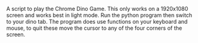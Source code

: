 A script to play the Chrome Dino Game. This only works on a 1920x1080 screen and works best in light mode. Run the python program then switch to your dino tab. The program does use functions on your keyboard and mouse, to quit these move the cursor to any of the four corners of the screen.
